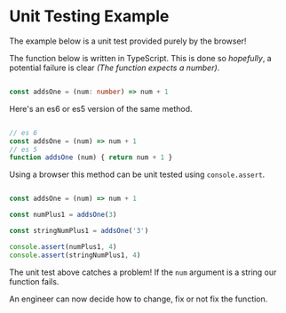 # Unit Testing Example

The example below is a unit test provided purely by the browser!

The function below is written in TypeScript. This is done so _hopefully_, a potential failure is clear
_(The function expects a number)_.

```typescript

const addsOne = (num: number) => num + 1

```

Here's an es6 or es5 version of the same method.

```javascript

// es 6
const addsOne = (num) => num + 1
// es 5
function addsOne (num) { return num + 1 }

```

Using a browser this method can be unit tested using `console.assert`.

```javascript

const addsOne = (num) => num + 1

const numPlus1 = addsOne(3)

const stringNumPlus1 = addsOne('3')

console.assert(numPlus1, 4)
console.assert(stringNumPlus1, 4)

```

The unit test above catches a problem! If the `num` argument is a string our function fails.

An engineer can now decide how to change, fix or not fix the function.
